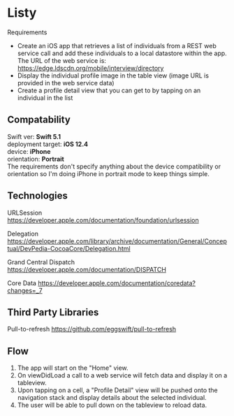 # Listy
Requirements

- Create an iOS app that retrieves a list of individuals from a REST web service call and add these individuals to a local datastore within the app. The URL of the web service is: https://edge.ldscdn.org/mobile/interview/directory
- Display the individual profile image in the table view (image URL is provided in the web service data)
- Create a profile detail view that you can get to by tapping on an individual in the list

## Compatability
Swift ver: **Swift 5.1**  
deployment target: **iOS 12.4**  
device: **iPhone**  
orientation: **Portrait**  
The requirements don't specify anything about the device compatibility or orientation so I'm doing iPhone in portrait mode to keep things simple.

## Technologies

URLSession https://developer.apple.com/documentation/foundation/urlsession

Delegation https://developer.apple.com/library/archive/documentation/General/Conceptual/DevPedia-CocoaCore/Delegation.html

Grand Central Dispatch https://developer.apple.com/documentation/DISPATCH

Core Data https://developer.apple.com/documentation/coredata?changes=_7

## Third Party Libraries

Pull-to-refresh https://github.com/eggswift/pull-to-refresh

## Flow

1. The app will start on the "Home" view.
2. On viewDidLoad a call to a web service will fetch data and display it on a tableview.
3. Upon tapping on a cell, a "Profile Detail" view will be pushed onto the navigation stack and display details about the selected individual.
4. The user will be able to pull down on the tableview to reload data.
